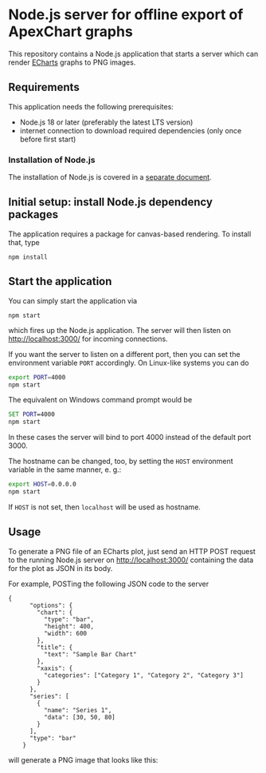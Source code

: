 # Node.js server for offline export of ApexChart graphs

This repository contains a Node.js application that starts a server which can
render [ECharts](https://echarts.apache.org/) graphs to PNG images.

## Requirements

This application needs the following prerequisites:

* Node.js 18 or later (preferably the latest LTS version)
* internet connection to download required dependencies (only once before
  first start)

### Installation of Node.js

The installation of Node.js is covered in a [separate document](./documentation/installation-node-js.md).

## Initial setup: install Node.js dependency packages

The application requires a package for canvas-based rendering. To install that,
type

    npm install


## Start the application

You can simply start the application via

    npm start

which fires up the Node.js application. The server will then listen on
<http://localhost:3000/> for incoming connections.

If you want the server to listen on a different port, then you can set the
environment variable `PORT` accordingly. On Linux-like systems you can do

``` bash
export PORT=4000
npm start
```

The equivalent on Windows command prompt would be

``` cmd
SET PORT=4000
npm start
```

In these cases the server will bind to port 4000 instead of the default port
3000.

The hostname can be changed, too, by setting the `HOST` environment variable in
the same manner, e. g.:

``` bash
export HOST=0.0.0.0
npm start
```

If `HOST` is not set, then `localhost` will be used as hostname.

## Usage

To generate a PNG file of an ECharts plot, just send an HTTP POST request to the
running Node.js server on <http://localhost:3000/> containing the data for the
plot as JSON in its body.

For example, POSTing the following JSON code to the server

    {
          "options": {
            "chart": {
              "type": "bar",
              "height": 400,
              "width": 600
            },
            "title": {
              "text": "Sample Bar Chart"
            },
            "xaxis": {
              "categories": ["Category 1", "Category 2", "Category 3"]
            }
          },
          "series": [
            {
              "name": "Series 1",
              "data": [30, 50, 80]
            }
          ],
          "type": "bar"
        }

will generate a PNG image that looks like this: